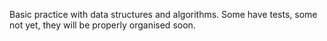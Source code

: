 Basic practice with data structures and algorithms.
Some have tests, some not yet, they will be properly organised soon.
